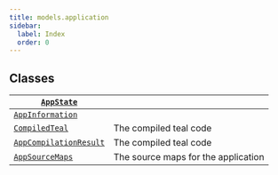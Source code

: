 ```yaml
---
title: models.application
sidebar:
  label: Index
  order: 0
---
```


## Classes

| [`AppState`](AppState.md#algokit_utils.models.application.AppState)                                     |                                     |
| ------------------------------------------------------------------------------------------------------- | ----------------------------------- |
| [`AppInformation`](AppInformation.md#algokit_utils.models.application.AppInformation)                   |                                     |
| [`CompiledTeal`](CompiledTeal.md#algokit_utils.models.application.CompiledTeal)                         | The compiled teal code              |
| [`AppCompilationResult`](AppCompilationResult.md#algokit_utils.models.application.AppCompilationResult) | The compiled teal code              |
| [`AppSourceMaps`](AppSourceMaps.md#algokit_utils.models.application.AppSourceMaps)                      | The source maps for the application |
